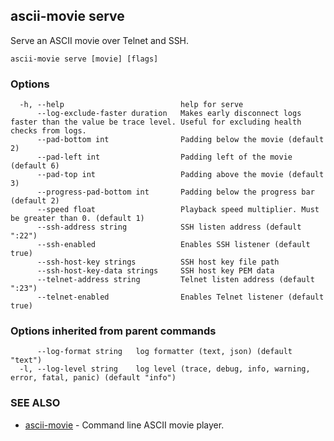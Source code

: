 ## ascii-movie serve

Serve an ASCII movie over Telnet and SSH.

```
ascii-movie serve [movie] [flags]
```

### Options

```
  -h, --help                          help for serve
      --log-exclude-faster duration   Makes early disconnect logs faster than the value be trace level. Useful for excluding health checks from logs.
      --pad-bottom int                Padding below the movie (default 2)
      --pad-left int                  Padding left of the movie (default 6)
      --pad-top int                   Padding above the movie (default 3)
      --progress-pad-bottom int       Padding below the progress bar (default 2)
      --speed float                   Playback speed multiplier. Must be greater than 0. (default 1)
      --ssh-address string            SSH listen address (default ":22")
      --ssh-enabled                   Enables SSH listener (default true)
      --ssh-host-key strings          SSH host key file path
      --ssh-host-key-data strings     SSH host key PEM data
      --telnet-address string         Telnet listen address (default ":23")
      --telnet-enabled                Enables Telnet listener (default true)
```

### Options inherited from parent commands

```
      --log-format string   log formatter (text, json) (default "text")
  -l, --log-level string    log level (trace, debug, info, warning, error, fatal, panic) (default "info")
```

### SEE ALSO

* [ascii-movie](ascii-movie.md)	 - Command line ASCII movie player.

